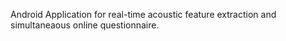Android Application for real-time acoustic feature extraction and simultaneaous 
online questionnaire.